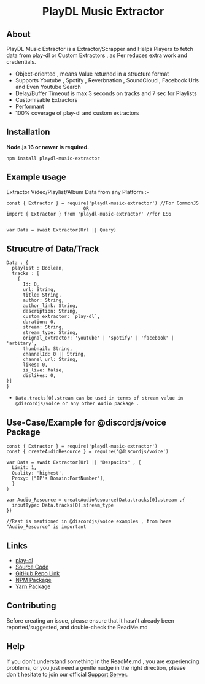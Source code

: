 <div align="center">
  <br />
  <br />
  <p>
<h1>PlayDL Music Extractor</h1>
  </p>
</div>

## About

PlayDL Music Extractor is a Extractor/Scrapper and Helps Players to fetch data from play-dl or Custom Extractors , as Per reduces extra work and credentials.

- Object-oriented , means Value returned in a structure format
- Supports Youtube , Spotify , Reverbnation , SoundCloud , Facebook Urls and Even Youtube Search
- Delay/Buffer Timeout is max 3 seconds on tracks and 7 sec for Playlists
- Customisable Extractors
- Performant
- 100% coverage of play-dl and custom extractors

## Installation

**Node.js 16 or newer is required.**

```
npm install playdl-music-extractor
```

## Example usage

Extractor Video/Playlist/Album Data from any Platform :-

```
const { Extractor } = require('playdl-music-extractor') //For CommonJS
                            OR
import { Extractor } from 'playdl-music-extractor' //for ES6


var Data = await Extractor(Url || Query)
```

## Strucutre of Data/Track

```
Data : {
  playlist : Boolean,
  tracks : [
    {
      Id: 0,
      url: String,
      title: String,
      author: String,
      author_link: String,
      description: String,
      custom_extractor: `play-dl`,
      duration: 0,
      stream: String,
      stream_type: String,
      orignal_extractor: 'youtube' | 'spotify' | 'facebook' | 'arbitary',
      thumbnail: String,
      channelId: 0 || String,
      channel_url: String,
      likes: 0,
      is_live: false,
      dislikes: 0,
}]
}
```

- `Data.tracks[0].stream can be used in terms of stream value in @discordjs/voice or any other Audio package .`

## Use-Case/Example for @discordjs/voice Package

```
const { Extractor } = require('playdl-music-extractor')
const { createAudioResource } = require('@discordjs/voice')

var Data = await Extractor(Url || "Despacito" , {
  Limit: 1,
  Quality: 'highest',
  Proxy: ["IP's Domain:PortNumber"],
  }
)

var Audio_Resource = createAudioResource(Data.tracks[0].stream ,{
  inputType: Data.tracks[0].stream_type
})

//Rest is mentioned in @discordjs/voice examples , from here "Audio_Resource" is important

```

## Links

- [play-dl](https://www.npmjs.com/package/play-dl)
- [Source Code](https://github.com/SidisLiveYT/playdl-music-extractor.git)
- [GitHub Repo Link](https://github.com/SidisLiveYT/playdl-music-extractor)
- [NPM Package](https://www.npmjs.com/package/playdl-music-extractor)
- [Yarn Package](https://yarn.pm/playdl-music-extractor)

## Contributing

Before creating an issue, please ensure that it hasn't already been reported/suggested, and double-check the ReadMe.md

## Help

If you don't understand something in the ReadMe.md , you are experiencing problems, or you just need a gentle
nudge in the right direction, please don't hesitate to join our official [Support Server](https://discord.gg/Vkmzffpjny).
